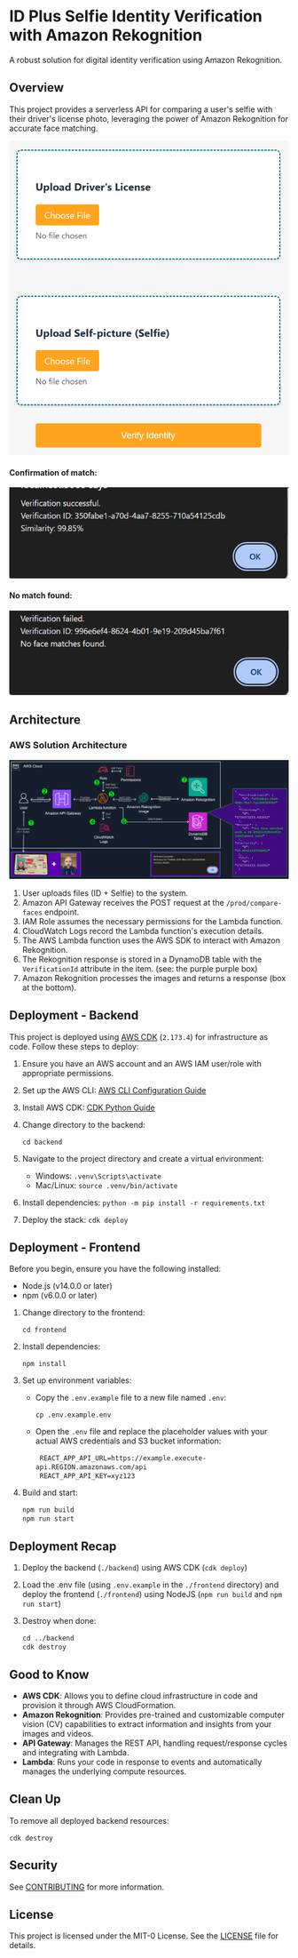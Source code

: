 # ID Plus Selfie Identity Verification with Amazon Rekognition

A robust solution for digital identity verification using Amazon Rekognition.

## Overview

This project provides a serverless API for comparing a user's selfie with their driver's license photo, leveraging the power of Amazon Rekognition for accurate face matching.

![Frontend](./backend/docs/front_end.png)

#### Confirmation of match:
![Confirm](./backend/docs/confirm_yes.png)

#### No match found:
![Fail](./backend/docs/fail_confirmation.png)

## Architecture

### AWS Solution Architecture
![Visual AWS Architecture](./backend/docs/diagram.png)
1. User uploads files (ID + Selfie) to the system.
2. Amazon API Gateway receives the POST request at the `/prod/compare-faces` endpoint.
3. IAM Role assumes the necessary permissions for the Lambda function.
4. CloudWatch Logs record the Lambda function's execution details.
5. The AWS Lambda function uses the AWS SDK to interact with Amazon Rekognition.
6. The Rekognition response is stored in a DynamoDB table with the `VerificationId` attribute in the item. (see: the purple purple box)
7. Amazon Rekognition processes the images and returns a response (box at the bottom).

## Deployment - Backend

This project is deployed using [AWS CDK](https://github.com/aws/aws-cdk) (`2.173.4`) for infrastructure as code. Follow these steps to deploy:

1. Ensure you have an AWS account and an AWS IAM user/role with appropriate permissions.

2. Set up the AWS CLI: [AWS CLI Configuration Guide](https://docs.aws.amazon.com/cli/latest/userguide/cli-chap-configure.html)

3. Install AWS CDK: [CDK Python Guide](https://docs.aws.amazon.com/cdk/v2/guide/work-with-cdk-python.html)

4. Change directory to the backend:
   ```
   cd backend
   ```

4. Navigate to the project directory and create a virtual environment:
   - Windows: `.venv\Scripts\activate`
   - Mac/Linux: `source .venv/bin/activate`

5. Install dependencies: `python -m pip install -r requirements.txt`

6. Deploy the stack: `cdk deploy`

## Deployment - Frontend

Before you begin, ensure you have the following installed:
- Node.js (v14.0.0 or later)
- npm (v6.0.0 or later)

1. Change directory to the frontend:
   ```
   cd frontend
   ```

2. Install dependencies:
   ```
   npm install
   ```

3. Set up environment variables:
   - Copy the `.env.example` file to a new file named `.env`:
     ```
     cp .env.example.env
     ```
   - Open the `.env` file and replace the placeholder values with your actual AWS credentials and S3 bucket information:
     ```
      REACT_APP_API_URL=https://example.execute-api.REGION.amazonaws.com/api
      REACT_APP_API_KEY=xyz123

4. Build and start:
   ```
   npm run build
   npm run start
   ``` 

## Deployment Recap

1. Deploy the backend (`./backend`) using AWS CDK (`cdk deploy`)

2. Load the .env file (using `.env.example` in the `./frontend` directory) and deploy the frontend (`./frontend`) using NodeJS (`npm run build` and `npm run start`)

3. Destroy when done:

   ```
   cd ../backend
   cdk destroy
   ```

## Good to Know

- **AWS CDK**: Allows you to define cloud infrastructure in code and provision it through AWS CloudFormation.
- **Amazon Rekognition**: Provides pre-trained and customizable computer vision (CV) capabilities to extract information and insights from your images and videos.
- **API Gateway**: Manages the REST API, handling request/response cycles and integrating with Lambda.
- **Lambda**: Runs your code in response to events and automatically manages the underlying compute resources.

## Clean Up

To remove all deployed backend resources:

```
cdk destroy
```

## Security

See [CONTRIBUTING](CONTRIBUTING.md#security-issue-notifications) for more information.

## License

This project is licensed under the MIT-0 License. See the [LICENSE](LICENSE) file for details.
